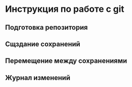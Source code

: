# Инструкция по работе с git


## Подготовка репозитория

## Сщздание сохранений

## Перемещение между сохранениями

## Журнал изменений